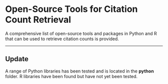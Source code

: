 # Open-Source Tools for Citation Count Retrieval

A comprehensive list of open-source tools and packages in Python and R that can be used to retrieve citation counts is provided. 
***

## Update

A range of Python libraries has been tested and is located in the **python** folder. R libraries have been found but have not yet been tested.
